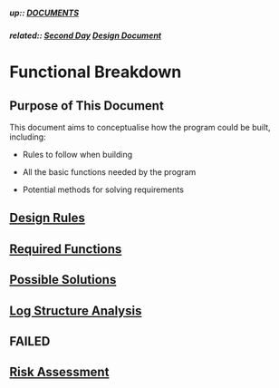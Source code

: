 ##### up:: [DOCUMENTS](../mocs/documents.md)

##### related:: [Second Day](../days/28Sept2023.md) [Design Document](./design_document.md)

# Functional Breakdown

## Purpose of This Document

This document aims to conceptualise how the program could be built, including:

- Rules to follow when building

- All the basic functions needed by the program

- Potential methods for solving requirements

## [Design Rules](./functional_breakdown/design_rules.md)

## [Required Functions](./functional_breakdown/required_functions.md)

## [Possible Solutions](./functional_breakdown/possible_solutions.md)

## [Log Structure Analysis](./functional_breakdown/log_structure_analysis.md)

## FAILED

## [Risk Assessment](./functional_breakdown/risk_assessment.md)
